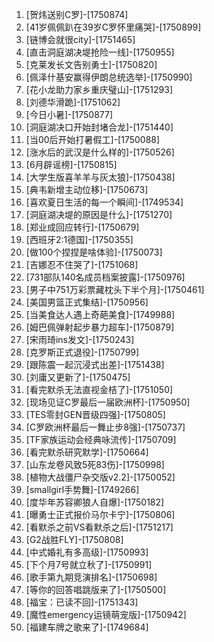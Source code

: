 
1. [贺炜送别C罗]-[1750874]
1. [41岁佩佩趴在39岁C罗怀里痛哭]-[1750899]
1. [链博会就很city]-[1751465]
1. [直击洞庭湖决堤抢险一线]-[1750955]
1. [克莱发长文告别勇士]-[1750820]
1. [佩泽什基安赢得伊朗总统选举]-[1750990]
1. [花小龙助力家乡重庆璧山]-[1751293]
1. [刘德华滑跪]-[1751062]
1. [今日小暑]-[1750877]
1. [洞庭湖决口开始封堵合龙]-[1751440]
1. [当00后开始打暑假工]-[1750088]
1. [涨水后的武汉是什么样的]-[1750526]
1. [6月辟谣榜]-[1750815]
1. [大学生版喜羊羊与灰太狼]-[1750438]
1. [典韦新增主动位移]-[1750673]
1. [喜欢夏日生活的每一个瞬间]-[1749534]
1. [洞庭湖决堤的原因是什么]-[1751270]
1. [郑业成回应转行]-[1750679]
1. [西班牙2:1德国]-[1750355]
1. [做100个捏捏是啥体验]-[1750073]
1. [吉娜忍不住哭了]-[1751068]
1. [731部队140名成员档案披露]-[1750976]
1. [男子中751万彩票藏枕头下半个月]-[1750461]
1. [美国男篮正式集结]-[1750956]
1. [当美食达人遇上奇葩美食]-[1749988]
1. [姆巴佩弹射起步暴力超车]-[1750879]
1. [宋雨琦ins发文]-[1750243]
1. [克罗斯正式退役]-[1750799]
1. [跟陈震一起沉浸式出差]-[1751438]
1. [刘庸又更新了]-[1750475]
1. [看完默杀无法直视金桔了]-[1751050]
1. [现场见证C罗最后一届欧洲杯]-[1750950]
1. [TES零封GEN晋级四强]-[1750805]
1. [C罗欧洲杯最后一舞止步8强]-[1750737]
1. [TF家族运动会经典咏流传]-[1750709]
1. [看完默杀研究默学]-[1750664]
1. [山东龙卷风致5死83伤]-[1750998]
1. [植物大战僵尸杂交版v2.2]-[1750052]
1. [smallgirl手势舞]-[1749266]
1. [度华年苏容卿狼人自爆]-[1750182]
1. [曝勇士正式报价马尔卡宁]-[1750806]
1. [看默杀之前VS看默杀之后]-[1751217]
1. [G2战胜FLY]-[1750808]
1. [中式婚礼有多高级]-[1750993]
1. [下个月7号就立秋了]-[1750991]
1. [歌手第九期竞演排名]-[1750698]
1. [等你的回答唱跳版来了]-[1750500]
1. [福宝：已读不回]-[1751343]
1. [魔性emergency运镜萌宠版]-[1750942]
1. [福建车牌之歌来了]-[1749684]